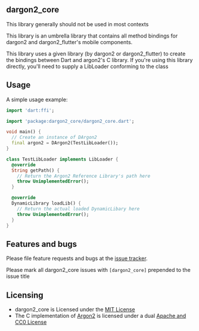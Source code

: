 ## dargon2_core

This library generally should not be used in most contexts

This library is an umbrella library that contains all method bindings for dargon2 and dargon2_flutter's mobile components.

This library uses a given library (by dargon2 or dargon2_flutter) to create the bindings between Dart and argon2's C library. If you're using this library directly, you'll need to supply a LibLoader conforming to the class

## Usage

A simple usage example:

```dart
import 'dart:ffi';

import 'package:dargon2_core/dargon2_core.dart';

void main() {
  // Create an instance of DArgon2
  final argon2 = DArgon2(TestLibLoader());
}

class TestLibLoader implements LibLoader {
  @override
  String getPath() {
    // Return the Argon2 Reference Library's path here
    throw UnimplementedError();
  }

  @override
  DynamicLibrary loadLib() {
    // Return the actual loaded DynamicLibary here
    throw UnimplementedError();
  }
}
```

## Features and bugs

Please file feature requests and bugs at the [issue tracker].

Please mark all dargon2_core issues with `[dargon2_core]` prepended to the issue title

[issue tracker]: https://github.com/tmthecoder/dargon2/issues

## Licensing

- dargon2_core is Licensed under the [MIT License]
- The C implementation of [Argon2] is licensed under a dual [Apache and CC0 License]

[MIT License]: ./LICENSE

[Argon2]: https://github.com/P-H-C/phc-winner-argon2

[Apache and CC0 License]: https://github.com/P-H-C/phc-winner-argon2/blob/master/LICENSE

